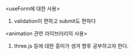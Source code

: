 <useForm에 대한 사용>
  1. validation이 편하고 submit도 편하다
  
<animation 관련 라이브러리의 사용>
  1. three.js 등에 대한 흥미가 생겨 향후 공부하고자 한다.
  
